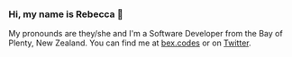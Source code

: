 ### Hi, my name is Rebecca 👋

My pronounds are they/she and I'm a Software Developer from the Bay of Plenty, New Zealand. You can find me at [bex.codes](https://bex.codes/) or on [Twitter](https://twitter.com/bexcodes).
